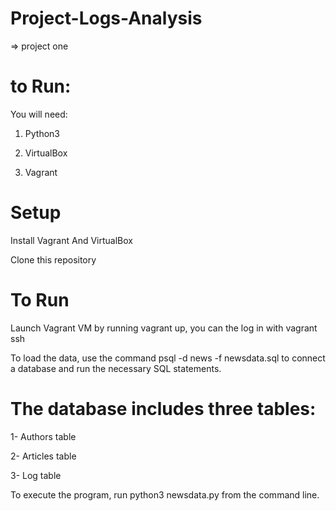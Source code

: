 # Project-Logs-Analysis

=> project one


# to Run:

You will need:

1. Python3

2. VirtualBox

3. Vagrant


# Setup

Install Vagrant And VirtualBox

Clone this repository

# To Run

Launch Vagrant VM by running vagrant up, you can the log in with vagrant ssh

To load the data, use the command psql -d news -f newsdata.sql to connect a database and run the necessary SQL statements.

# The database includes three tables:

1- Authors table

2- Articles table

3- Log table

To execute the program, run python3 newsdata.py from the command line.
